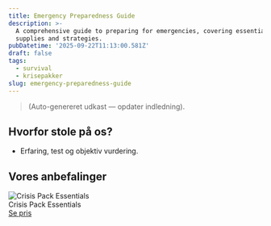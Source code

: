 ```yaml
---
title: Emergency Preparedness Guide
description: >-
  A comprehensive guide to preparing for emergencies, covering essential
  supplies and strategies.
pubDatetime: '2025-09-22T11:13:00.581Z'
draft: false
tags:
  - survival
  - krisepakker
slug: emergency-preparedness-guide
---
```

> (Auto-genereret udkast — opdater indledning).

## Hvorfor stole på os?
- Erfaring, test og objektiv vurdering.

## Vores anbefalinger


<!-- Auto: Affiliate-kort fra Products/SKUs -->

<div class="aff-card"><img src="abstract_15.png (https://v5.airtableusercontent.com/v3/u/45/45/1758549600000/q29j5FVy3BYgtGLJ2kHkrQ/-qsz1OOjvhj0n5GFoUlxrTcBnIK1E5x9Id4jLDREYKHX4IpJwLeKnEjYffNq0LJDn2FQ1NKDOMHYfEK_nfxi8DWZw-A9kSslZcHA6w9g1G0diQAGhMeJmVp37YK4g2zyCVVo5TKa7el-c8G4OJlA2zBOgZhKA2DEqvADWmOyslA/FVTBpZrMWRJLdA3RvLzkz1DJ7BLivB_KwiIXaiGT9kM)" alt="Crisis Pack Essentials" class="aff-card__img" /><div class="aff-card__meta"><div class="aff-card__title">Crisis Pack Essentials</div><a class="aff-btn" href="https://affiliate.homeessentialsee62.com/deal789?utm_source=klartilalt&utm_medium=affiliate&subid=emergency-preparedness-guide-2025-09-22" rel="sponsored nofollow noopener" target="_blank">Se pris</a></div></div>

